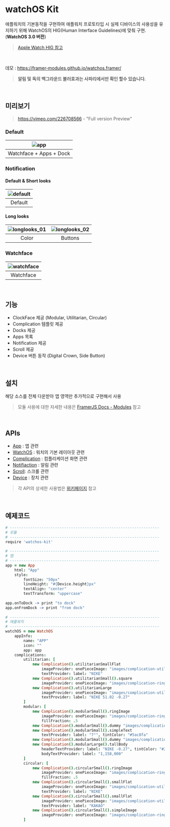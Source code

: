 # watchOS Kit
애플워치의 기본동작을 구현하여 애플워치 프로토타입 시 실제 디바이스의 사용성을 유지하기 위해 WatchOS의 HIG(Human Interface Guidelines)에 맞춰 구현. (**WatchOS 3.0 버전**)  
> [Apple Watch HIG 참고](https://developer.apple.com/watchos/human-interface-guidelines/visual-design/)  

<br/>

데모 : https://framer-modules.github.io/watchos.framer/  
> **알림 및 독의 백그라운드 블러효과는 사파리에서만 확인 할수 있습니다.**

<br/>

## 미리보기
> https://vimeo.com/226708566 - "Full version Preview"  

### Default
|![app](https://media.giphy.com/media/xTkcEJ9tZZcLF1a1eU/giphy.gif)|
| :-: |
| Watchface + Apps + Dock |

### Notification
#### Default & Short looks
|![default](https://media.giphy.com/media/3oeHLmwV3YzGCgJsbe/giphy.gif)|
| :-: |
| Default |

#### Long looks
|![longlooks_01](preview-longlooks_1.gif)|![longlooks_02](preview-longlooks_2.gif)|
| :-: | :-: |
| Color | Buttons |

### Watchface
|![watchface](https://media.giphy.com/media/xTkcEwC8Hdw4ttz1ss/giphy.gif)|
| :-: |
| Watchface |

<br/>

## 기능
- ClockFace 제공 (Modular, Utilitarian, Circular)
- Complication 템플릿 제공
- Docks 제공
- Apps 목록
- Notification 제공
- Scroll 제공
- Device 버튼 동작 (Digital Crown, Side Button)

<br/>

## 설치
해당 소스를 전체 다운받아 앱 영역만 추가적으로 구현해서 사용  
> 모듈 사용에 대한 자세한 내용은 [FramerJS Docs - Modules](https://framer.com/docs/#modules.modules) 참고

<br/>

## APIs 
- [App](https://github.com/framer-modules/watchos.framer/wiki/1.-App) : 앱 관련
- [WatchOS](https://github.com/framer-modules/watchos.framer/wiki/2.-WatchOS) : 워치의 기본 레이아웃 관련 
- [Complication](https://github.com/framer-modules/watchos.framer/wiki/3.-Complication) : 컴플리케이션 화면 관련 
- [Notifiaction](https://github.com/framer-modules/watchos.framer/wiki/4.-Notification) : 알림 관련 
- [Scroll](https://github.com/framer-modules/watchos.framer/wiki/5.-Scroll): 스크롤 관련
- [Device](https://github.com/framer-modules/watchos.framer/wiki/6.-Device) : 장치 관련 

> 각 API의 상세한 사용법은 [위키페이지](https://github.com/framer-modules/watchos.framer/wiki) 참고

<br/>

## 예제코드
```coffeescript
# ------------------------------------------------------------------
# 모듈
# ------------------------------------------------------------------
require 'watchos-kit'
 
# ------------------------------------------------------------------
# 앱
# ------------------------------------------------------------------
app = new App
    html: "App"
    style:
        fontSize: "50px"
        lineHeight: "#{Device.height}px"
        textAlign: "center"
        textTransform: "uppercase"
     
app.onToDock -> print "to dock"
app.onFromDock -> print "from dock"
  
# ------------------------------------------------------------------
# 애플워치
# ------------------------------------------------------------------
watchOS = new WatchOS
    appInfo:
        name: "APP"
        icon: ""
        app: app
    complications:
        utilitarian: [
            new Complication().utilitarianSmallFlat
                imageProvider: onePieceImage: "images/complication-utilitarian-arrow-down.png"
                textProvider: label: "NIKE"
            new Complication().utilitarianSmall().square
                imageProvider: onePieceImage: "images/complication-ring-image.png"
            new Complication().utilitarianLarge
                imageProvider: onePieceImage: "images/complication-utilitarian-arrow-down.png"
                textProvider: label: "NIKE 51.02 -0.27"
        ]
        modular: [
            new Complication().modularSmall().ringImage
                imageProvider: onePieceImage: "images/complication-ring-image.png", tintColor: "#FF3B30"
                fillFraction: .5
            new Complication().modularSmall().dummy "images/complication-modular-small-simple-image.png"
            new Complication().modularSmall().simpleText
                textProvider: label: "7°", tintColor: "#5ac8fa"
            new Complication().modularSmall().dummy "images/complication-modular-small-stack-image.png"
            new Complication().modularLarge().tallBody
                headerTextProvider: label: "NIKE -0.27", tintColor: "#2094F9"
                bodyTextProvider: label: "1,158,000"
        ]
        circular: [
            new Complication().circularSmall().ringImage
                imageProvider: onePieceImage: "images/complication-ring-image.png"
                fillFraction: .5
            new Complication().circularSmall().smallFlat
                imageProvider: onePieceImage: "images/complication-utilitarian-arrow-down.png"
                textProvider: label: "NIKE"
            new Complication().circularSmall().smallFlat
                imageProvider: onePieceImage: "images/complication-utilitarian-arrow-up.png"
                textProvider: label: "KAKAO"
            new Complication().circularSmall().simpleImage
                imageProvider: onePieceImage: "images/complication-ring-image.png"
        ]
```
